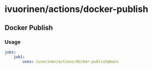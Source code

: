 # ivuorinen/actions/docker-publish

## Docker Publish

### Usage

```yaml
jobs:
    job1:
        uses: ivuorinen/actions/docker-publish@main
```
